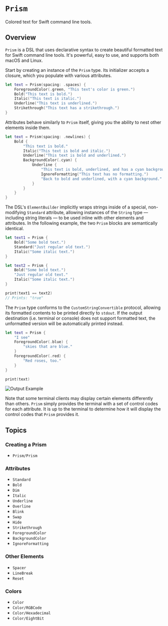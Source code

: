 # ``Prism``

Colored text for Swift command line tools.

## Overview

`Prism` is a DSL that uses declarative syntax to create beautiful formatted text for Swift command line tools. It's powerful, easy to use, and supports both macOS and Linux.

Start by creating an instance of the `Prism` type. Its initializer accepts a closure, which you populate with various attributes.

```swift
let text = Prism(spacing: .spaces) {
    ForegroundColor(.green, "This text's color is green.")
    Bold("This text is bold.")
    Italic("This text is italic.")
    Underline("This text is underlined.")
    Strikethrough("This text has a strikethrough.")
}
```

Attributes behave similarly to `Prism` itself, giving you the ability to nest other elements inside them. 

```swift
let text = Prism(spacing: .newlines) {
    Bold {
        "This text is bold."
        Italic("This text is bold and italic.")
        Underline("This text is bold and underlined.")
        BackgroundColor(.cyan) {
            Underline {
                "This text is bold, underlined, and has a cyan background."
                IgnoreFormatting("This text has no formatting.")
                "Back to bold and underlined, with a cyan background."
            }
        }
    }
}
```

The DSL's `ElementBuilder` implicitly wraps strings inside of a special, non-modifying `Standard` attribute, allowing instances of the `String` type — including string literals — to be used inline with other elements and attributes. In the following example, the two `Prism` blocks are semantically identical.

```swift
let text1 = Prism {
    Bold("Some bold text.")
    Standard("Just regular old text.")
    Italic("Some italic text.")
}

let text2 = Prism {
    Bold("Some bold text.")
    "Just regular old text."
    Italic("Some italic text.")
}

print(text1 == text2)
// Prints: "true"
```

The `Prism` type conforms to the `CustomStringConvertible` protocol, allowing its formatted contents to be printed directly to `stdout`. If the output destination (i.e. terminal or console) does not support formatted text, the unformatted version will be automatically printed instead.

```swift
let text = Prism {
    "I see"
    ForegroundColor(.blue) {
        "skies that are blue."
    }
    ForegroundColor(.red) {
        "Red roses, too."
    }
}

print(text)
```

![Output Example](output-example)

Note that some terminal clients may display certain elements differently than others. `Prism` simply provides the terminal with a set of control codes for each attribute. It is up to the terminal to determine how it will display the control codes that `Prism` provides it.

## Topics

### Creating a Prism

- ``Prism/Prism``

### Attributes

- ``Standard``
- ``Bold``
- ``Dim``
- ``Italic``
- ``Underline``
- ``Overline``
- ``Blink``
- ``Swap``
- ``Hide``
- ``Strikethrough``
- ``ForegroundColor``
- ``BackgroundColor``
- ``IgnoreFormatting``

### Other Elements

- ``Spacer``
- ``LineBreak``
- ``Reset``

### Colors

- ``Color``
- ``Color/RGBCode``
- ``Color/Hexadecimal``
- ``Color/EightBit``
